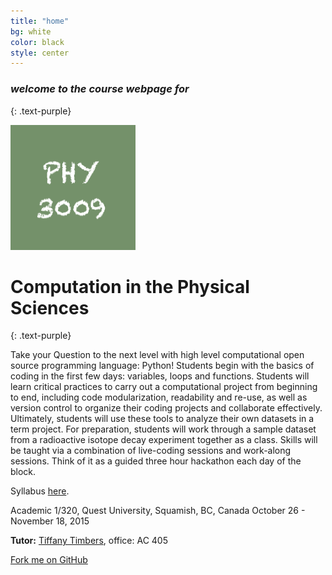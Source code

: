 ```yaml
---
title: "home"
bg: white
color: black
style: center
---
```


### *welcome to the course webpage for*
{: .text-purple}

<span><a href="https://github.com/PHY3009/PHY3009-2015/blob/gh-pages/README.md"><img height="200" width="200" src="img/PHY3009_logo.png" /></a></span>

# Computation in the Physical Sciences
{: .text-purple}

Take your Question to the next level with high level computational open source programming 
language: Python! Students begin with the basics of coding in the first few days: 
variables, loops and functions. Students will learn critical practices to carry out a 
computational project from beginning to end, including code modularization, readability 
and re-use, as well as version control to organize their coding projects and collaborate 
effectively. Ultimately, students will use these tools to analyze their own datasets in a 
term project. For preparation, students will work through a sample dataset from a 
radioactive isotope decay experiment together as a class. Skills will be taught via a 
combination of live-coding sessions and work-along sessions. Think of it as a guided three 
hour hackathon each day of the block. 

Syllabus [here](https://github.com/PHY3009/PHY3009-2015/blob/gh-pages/README.md).

Academic 1/320, Quest University, Squamish, BC, Canada
October 26 - November 18, 2015

**Tutor:**
[Tiffany Timbers](mailto:tiffany.timbers@gmail.com), office: AC 405 

<span id="forkongithub">
  <a href="{{ site.source_link }}" class="bg-blue">
    Fork me on GitHub
  </a>
</span>
